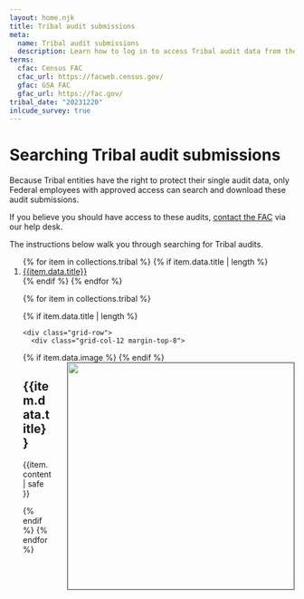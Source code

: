 ```yaml
---
layout: home.njk
title: Tribal audit submissions
meta:
  name: Tribal audit submissions
  description: Learn how to log in to access Tribal audit data from the Federal Audit Clearinghouse
terms:
  cfac: Census FAC
  cfac_url: https://facweb.census.gov/
  gfac: GSA FAC
  gfac_url: https://fac.gov/
tribal_date: "20231220"
inlcude_survey: true
---
```



# Searching Tribal audit submissions

Because Tribal entities have the right to protect their single audit data, only Federal employees with approved access can search and download these audit submissions. 

If you believe you should have access to these audits, [contact the FAC](https://support.fac.gov/hc/en-us/requests/new) via our help desk.

The instructions below walk you through searching for Tribal audits.

<ol>
{% for item in collections.tribal %}
  {% if item.data.title | length %}
  <li>
    <a href="#{{item.data.title | slugify }}">{{item.data.title}}</a>
  </li>
  {% endif %}
{% endfor %}

<div class="grid-container">

{% for item in collections.tribal %}

  {% if item.data.title | length %}

    <div class="grid-row">
      <div class="grid-col-12 margin-top-8">

  {% if item.data.image %}
      <img src="{{config.baseUrl}}assets/img/tribal/{{tribal_date}}/{{item.data.image}}" width=400 style="margin-left: 2em; margin-bottom: 2em; float: right; border: 1px solid #555;"/>
  {% endif %}
        <h2 id="{{ item.data.title | slugify }}">{{item.data.title}}</h2>

  {{item.content | safe }}
  
  </div>
</div>
  {% endif %}
{% endfor %}
</div>
